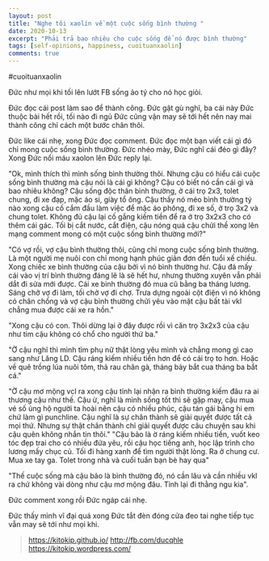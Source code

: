 ```yaml
---
layout: post
title: "Nghe tôi xaolin về một cuộc sống bình thường "
date: 2020-10-13
excerpt: "Phải trả bao nhiêu cho cuộc sống để nó được bình thường"
tags: [self-opinions, happiness, cuoituanxaolin]
comments: true
---
```


#cuoituanxaolin

Đức như mọi khi tối lên lướt FB sống ảo tý cho nó học giỏi.

Đức đọc cái post làm sao để thành công. Đức gật gù nghĩ, ba cái này Đức thuộc bài hết rồi, tối nào đi ngủ Đức cũng vận may sẽ tới hết nên nay mai thành công chỉ cách một bước chân thôi.

Đức like cái nhẹ, xong Đức đọc comment. Đức đọc một bạn viết cái gì đó chỉ mong cuộc sống bình thường. Đức nhéo mày, Đức nghĩ cái đéo gì đây? Xong Đức nổi máu xaolon lên Đức reply lại.

"Ok, mình thích thì mình sống bình thường thôi. Nhưng cậu có hiểu cái cuộc sống bình thường mà cậu nói là cái gì không? Cậu có biết nó cần cái gì và bao nhiêu không? Cậu sống độc thân bình thường, ở cái trọ 2x3, tolet chung, đi xe đạp, mặc áo si, giày tổ ông. Cậu thấy nó méo bình thường tý nào xong cậu cố cắm đầu làm việc để mặc áo phông, đi xe số, ở trọ 3x2 và chung tolet. Không đủ cậu lại cố gắng kiếm tiền để ra ở trọ 3x2x3 cho có thêm cái gác. Tối bị cắt nước, cắt điện, cậu nóng quá cậu chửi thề xong lên mạng comment mong có một cuộc sống bình thường mới?"

"Có vợ rồi, vợ cậu bình thường thôi, cũng chỉ mong cuộc sống bình thường. Là một người mẹ nuôi con chỉ mong hạnh phúc giản đơn đến tuổi xế chiều. Xong chiếc xe bình thường của cậu bởi vì nó bình thường hư. Cậu đá mấy cái vào vị trí bình thường đáng lẽ là sẽ hết hư, nhưng thường xuyên vẫn phải dắt đi sửa mới được. Cái xe bình thường đó mua cũ bằng ba tháng lương. Sáng chở vợ đi làm, tối chở vợ đi chợ. Trưa dựng ngoài cột điện vì nó không có chân chống và vợ cậu bình thường chửi yêu vào mặt cậu bất tài vkl chẳng mua được cái xe ra hồn."

"Xong cậu có con. Thôi dừng lại ở đây được rồi vì căn trọ 3x2x3 của cậu như tim cậu không có chổ cho người thứ ba."

"Ờ cậu nghĩ thì mình tìm phụ nữ thật lòng yêu mình và chẳng mong gì cao sang như Lăng LD. Cậu ráng kiếm nhiều tiền hơn để có cái trọ to hơn. Hoặc về quê trồng lúa nuôi tôm, thả rau chăn gà, tháng bảy bắt cua tháng ba bắt cá."

"Ờ cậu mơ mộng vcl ra xong cậu tỉnh lại nhận ra bình thường kiếm đâu ra ai thương cậu như thế. Cậu ừ, nghĩ là mình sống tốt thì sẽ gặp may, cậu mua vé số ủng hộ người ta hoài nên cậu có nhiều phúc, cậu tán gái bằng hi em chứ làm gì punchline. Cậu nghĩ là sự chân thành sẽ giải quyết được tất cả mọi thứ. Nhưng sự thật chân thành chỉ giải quyết được câu chuyện sau khi cậu quên không nhắn tin thôi."
"Cậu bảo là ờ ráng kiếm nhiều tiền, vuốt keo tóc đẹp trai cho có nhiều đứa yêu, rồi cậu học tiếng anh, học lập trình cho lương mấy chục củ. Tối đi hàng xanh để tìm người thật lòng. Ra ở chung cư. Mua xe tay ga. Tolet trong nhà và cuối tuần bạn bè hay qua"

"Thế cuộc sống mà cậu bảo là bình thường đó, nó cần lâu và cần nhiều vkl ra chứ không vài dòng như cậu mơ mộng đâu. Tỉnh lại đi thằng ngu kia".

Đức comment xong rồi Đức ngáp cái nhẹ.

Đức thấy mình vĩ đại quá xong Đức tắt đèn đóng cửa đeo tai nghe tiếp tục vẫn may sẽ tới như mọi khi.

> https://kitokip.github.io/
> http://fb.com/ducqhle
> https://kitokip.wordpress.com/
